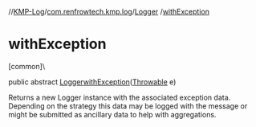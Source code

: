 //[KMP-Log](../../../index.md)/[com.renfrowtech.kmp.log](../index.md)/[Logger](index.md)
/[withException](with-exception.md)

# withException

[common]\

public
abstract [Logger](index.md)[withException](with-exception.md)([Throwable](https://developer.android.com/reference/kotlin/java/lang/Throwable.html)
e)

Returns a new Logger instance with the associated exception data. Depending on the strategy this
data may be logged with the message or might be submitted as ancillary data to help with
aggregations.
